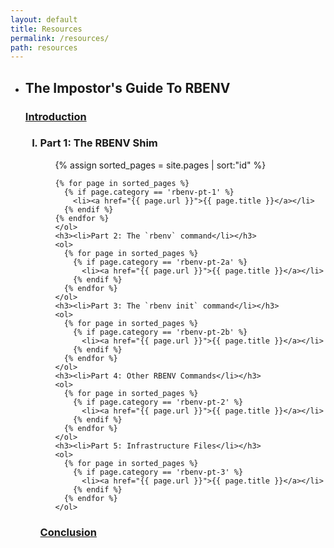 ```yaml
---
layout: default
title: Resources
permalink: /resources/
path: resources
---
```



<ul class="resources-titles">
  <li><h2>The Impostor's Guide To RBENV</h2></li>
  <h3><a href="/rbenv/introduction">Introduction</a></h3>
  <ol type="I">
    <h3><li>Part 1: The RBENV Shim</li></h3>
    <ol>
    {% assign sorted_pages = site.pages | sort:"id" %}

    {% for page in sorted_pages %}
      {% if page.category == 'rbenv-pt-1' %}
        <li><a href="{{ page.url }}">{{ page.title }}</a></li>
      {% endif %}
    {% endfor %}
    </ol>
    <h3><li>Part 2: The `rbenv` command</li></h3>
    <ol>
      {% for page in sorted_pages %}
        {% if page.category == 'rbenv-pt-2a' %}
          <li><a href="{{ page.url }}">{{ page.title }}</a></li>
        {% endif %}
      {% endfor %}
    </ol>
    <h3><li>Part 3: The `rbenv init` command</li></h3>
    <ol>
      {% for page in sorted_pages %}
        {% if page.category == 'rbenv-pt-2b' %}
          <li><a href="{{ page.url }}">{{ page.title }}</a></li>
        {% endif %}
      {% endfor %}
    </ol>
    <h3><li>Part 4: Other RBENV Commands</li></h3>
    <ol>
      {% for page in sorted_pages %}
        {% if page.category == 'rbenv-pt-2' %}
          <li><a href="{{ page.url }}">{{ page.title }}</a></li>
        {% endif %}
      {% endfor %}
    </ol>
    <h3><li>Part 5: Infrastructure Files</li></h3>
    <ol>
      {% for page in sorted_pages %}
        {% if page.category == 'rbenv-pt-3' %}
          <li><a href="{{ page.url }}">{{ page.title }}</a></li>
        {% endif %}
      {% endfor %}
    </ol>
  </ol>
  <h3><a href="/rbenv/conclusion">Conclusion</a></h3>
</ul>
